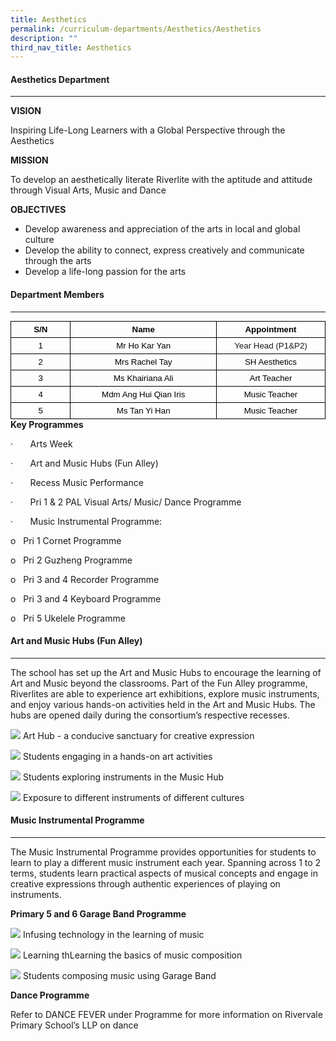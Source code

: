 ```yaml
---
title: Aesthetics
permalink: /curriculum-departments/Aesthetics/Aesthetics
description: ""
third_nav_title: Aesthetics
---
```

#### Aesthetics Department
---------------------

**VISION**

Inspiring Life-Long Learners with a Global Perspective through the Aesthetics&nbsp;

**MISSION**

To develop an aesthetically literate Riverlite with the aptitude and attitude through Visual Arts, Music and Dance

**OBJECTIVES**

*   Develop awareness and appreciation of the arts in local and global culture
*   Develop the ability to connect, express creatively and communicate through the arts
*   Develop a life-long passion for the arts&nbsp; &nbsp;

#### Department Members
------------------

<table style="margin: 0px; outline: 0px; padding: 0px; border-collapse: collapse; max-width: 100%; width: 422.25pt;" width="0" align="left" cellpadding="0" cellspacing="0" border="0" class="MsoNormalTable"><tbody style="margin: 0px; outline: 0px; padding: 0px;"><tr style="margin: 0px; outline: 0px; padding: 0px;"><td style="margin: 0px; outline: 0px; padding: 3.75pt; width: 77.4pt; border: 1pt solid windowtext;" width="103"><p style="margin: 0px 0px 0.0001pt; outline: 0px; padding: 0px; line-height: normal; color: rgb(0, 0, 0); font-family: Helvetica; font-size: 13px; text-align: center;" align="center" class="MsoNormal"><b style="margin: 0px; outline: 0px; padding: 0px;"><span style="margin: 0px; outline: 0px; padding: 0px; font-size: 10pt; font-family: Arial, sans-serif;" lang="EN-SG">S/N</span></b><span style="margin: 0px; outline: 0px; padding: 0px; font-size: 10pt; font-family: Arial, sans-serif;"></span></p></td><td style="margin: 0px; outline: 0px; padding: 3.75pt; width: 204.35pt; border-top: 1pt solid windowtext; border-right: 1pt solid windowtext; border-bottom: 1pt solid windowtext; border-image: initial; border-left: none;" width="272"><p style="margin: 0px 0px 0.0001pt; outline: 0px; padding: 0px; line-height: normal; color: rgb(0, 0, 0); font-family: Helvetica; font-size: 13px; text-align: center;" align="center" class="MsoNormal"><b style="margin: 0px; outline: 0px; padding: 0px;"><span style="margin: 0px; outline: 0px; padding: 0px; font-size: 10pt; font-family: Arial, sans-serif;" lang="EN-SG">Name</span></b><span style="margin: 0px; outline: 0px; padding: 0px; font-size: 10pt; font-family: Arial, sans-serif;"></span></p></td><td style="margin: 0px; outline: 0px; padding: 3.75pt; width: 140.5pt; border-top: 1pt solid windowtext; border-right: 1pt solid windowtext; border-bottom: 1pt solid windowtext; border-image: initial; border-left: none;" width="187"><p style="margin: 0px 0px 0.0001pt; outline: 0px; padding: 0px; line-height: normal; color: rgb(0, 0, 0); font-family: Helvetica; font-size: 13px; text-align: center;" align="center" class="MsoNormal"><b style="margin: 0px; outline: 0px; padding: 0px;"><span style="margin: 0px; outline: 0px; padding: 0px; font-size: 10pt; font-family: Arial, sans-serif;" lang="EN-SG">Appointment</span></b><span style="margin: 0px; outline: 0px; padding: 0px; font-size: 10pt; font-family: Arial, sans-serif;"></span></p></td></tr><tr style="margin: 0px; outline: 0px; padding: 0px;"><td style="margin: 0px; outline: 0px; padding: 3.75pt; width: 77.4pt; border-right: 1pt solid windowtext; border-bottom: 1pt solid windowtext; border-left: 1pt solid windowtext; border-image: initial; border-top: none;" width="103"><p style="margin: 0px 0px 0.0001pt; outline: 0px; padding: 0px; line-height: normal; color: rgb(0, 0, 0); font-family: Helvetica; font-size: 13px; text-align: center;" align="center" class="MsoNormal"><span style="margin: 0px; outline: 0px; padding: 0px; font-size: 10pt; font-family: Arial, sans-serif;" lang="EN-SG">1</span><span style="margin: 0px; outline: 0px; padding: 0px; font-size: 10pt; font-family: Arial, sans-serif;"></span></p></td><td style="margin: 0px; outline: 0px; padding: 3.75pt; width: 204.35pt; border-top: none; border-left: none; border-bottom: 1pt solid windowtext; border-right: 1pt solid windowtext;" width="272"><p style="margin: 0px 0px 0.0001pt; outline: 0px; padding: 0px; line-height: normal; color: rgb(0, 0, 0); font-family: Helvetica; font-size: 13px; text-align: center;" align="center" class="MsoNormal"><span style="margin: 0px; outline: 0px; padding: 0px; font-size: 10pt; font-family: Arial, sans-serif;" lang="EN-SG">Mr Ho Kar Yan</span><span style="margin: 0px; outline: 0px; padding: 0px; font-size: 10pt; font-family: Arial, sans-serif;"></span></p></td><td style="margin: 0px; outline: 0px; padding: 3.75pt; text-align: center; width: 140.5pt; border-top: none; border-left: none; border-bottom: 1pt solid windowtext; border-right: 1pt solid windowtext;" width="187"><span style="margin: 0px; outline: 0px; padding: 0px; font-size: 10pt; font-family: Arial, sans-serif;">Year Head (P1&amp;P2)</span></td></tr><tr style="margin: 0px; outline: 0px; padding: 0px;"><td style="margin: 0px; outline: 0px; padding: 3.75pt; width: 77.4pt; border-right: 1pt solid windowtext; border-bottom: 1pt solid windowtext; border-left: 1pt solid windowtext; border-image: initial; border-top: none;" width="103"><p style="margin: 0px 0px 0.0001pt; outline: 0px; padding: 0px; line-height: normal; color: rgb(0, 0, 0); font-family: Helvetica; font-size: 13px; text-align: center;" align="center" class="MsoNormal"><span style="margin: 0px; outline: 0px; padding: 0px; font-size: 10pt; font-family: Arial, sans-serif;" lang="EN-SG">2</span><span style="margin: 0px; outline: 0px; padding: 0px; font-size: 10pt; font-family: Arial, sans-serif;"></span></p></td><td style="margin: 0px; outline: 0px; padding: 3.75pt; width: 204.35pt; border-top: none; border-left: none; border-bottom: 1pt solid windowtext; border-right: 1pt solid windowtext;" width="272"><p style="margin: 0px 0px 0.0001pt; outline: 0px; padding: 0px; line-height: normal; color: rgb(0, 0, 0); font-family: Helvetica; font-size: 13px; text-align: center;" align="center" class="MsoNormal"><span style="margin: 0px; outline: 0px; padding: 0px; font-size: 10pt; font-family: Arial, sans-serif;" lang="EN-SG">Mrs Rachel Tay</span><span style="margin: 0px; outline: 0px; padding: 0px; font-size: 10pt; font-family: Arial, sans-serif;"></span></p></td><td style="margin: 0px; outline: 0px; padding: 3.75pt; width: 140.5pt; border-top: none; border-left: none; border-bottom: 1pt solid windowtext; border-right: 1pt solid windowtext;" width="187"><p style="margin: 0px 0px 0.0001pt; outline: 0px; padding: 0px; line-height: normal; color: rgb(0, 0, 0); font-family: Helvetica; font-size: 13px; text-align: center;" align="center" class="MsoNormal"><span style="margin: 0px; outline: 0px; padding: 0px; font-size: 10pt; font-family: Arial, sans-serif;" lang="EN-SG">SH Aesthetics</span><span style="margin: 0px; outline: 0px; padding: 0px; font-size: 10pt; font-family: Arial, sans-serif;"></span></p></td></tr><tr style="margin: 0px; outline: 0px; padding: 0px;"><td style="margin: 0px; outline: 0px; padding: 3.75pt; width: 77.4pt; border-right: 1pt solid windowtext; border-bottom: 1pt solid windowtext; border-left: 1pt solid windowtext; border-image: initial; border-top: none;" width="103"><p style="margin: 0px 0px 0.0001pt; outline: 0px; padding: 0px; line-height: normal; color: rgb(0, 0, 0); font-family: Helvetica; font-size: 13px; text-align: center;" align="center" class="MsoNormal"><span style="margin: 0px; outline: 0px; padding: 0px; font-size: 10pt; font-family: Arial, sans-serif;" lang="EN-SG">3</span><span style="margin: 0px; outline: 0px; padding: 0px; font-size: 10pt; font-family: Arial, sans-serif;"></span></p></td><td style="margin: 0px; outline: 0px; padding: 3.75pt; width: 204.35pt; border-top: none; border-left: none; border-bottom: 1pt solid windowtext; border-right: 1pt solid windowtext;" width="272"><p style="margin: 0px 0px 0.0001pt; outline: 0px; padding: 0px; line-height: normal; color: rgb(0, 0, 0); font-family: Helvetica; font-size: 13px; text-align: center;" align="center" class="MsoNormal"><span style="margin: 0px; outline: 0px; padding: 0px; font-size: 10pt; font-family: Arial, sans-serif;">Ms Khairiana Ali</span></p></td><td style="margin: 0px; outline: 0px; padding: 3.75pt; width: 140.5pt; border-top: none; border-left: none; border-bottom: 1pt solid windowtext; border-right: 1pt solid windowtext;" width="187"><p style="margin: 0px 0px 0.0001pt; outline: 0px; padding: 0px; line-height: normal; color: rgb(0, 0, 0); font-family: Helvetica; font-size: 13px; text-align: center;" align="center" class="MsoNormal"><span style="margin: 0px; outline: 0px; padding: 0px; font-size: 10pt; font-family: Arial, sans-serif;" lang="EN-SG">Art Teacher</span><span style="margin: 0px; outline: 0px; padding: 0px; font-size: 10pt; font-family: Arial, sans-serif;"></span></p></td></tr><tr style="margin: 0px; outline: 0px; padding: 0px;"><td style="margin: 0px; outline: 0px; padding: 3.75pt; width: 77.4pt; border-right: 1pt solid windowtext; border-bottom: 1pt solid windowtext; border-left: 1pt solid windowtext; border-image: initial; border-top: none;" width="103"><p style="margin: 0px 0px 0.0001pt; outline: 0px; padding: 0px; line-height: normal; color: rgb(0, 0, 0); font-family: Helvetica; font-size: 13px; text-align: center;" align="center" class="MsoNormal"><span style="margin: 0px; outline: 0px; padding: 0px; font-size: 10pt; font-family: Arial, sans-serif;" lang="EN-SG">4</span><span style="margin: 0px; outline: 0px; padding: 0px; font-size: 10pt; font-family: Arial, sans-serif;"></span></p></td><td style="margin: 0px; outline: 0px; padding: 3.75pt; width: 204.35pt; border-top: none; border-left: none; border-bottom: 1pt solid windowtext; border-right: 1pt solid windowtext;" width="272"><p style="margin: 0px 0px 0.0001pt; outline: 0px; padding: 0px; line-height: normal; color: rgb(0, 0, 0); font-family: Helvetica; font-size: 13px; text-align: center;" align="center" class="MsoNormal"><span style="margin: 0px; outline: 0px; padding: 0px; font-size: 10pt; font-family: Arial, sans-serif;" lang="EN-SG">Mdm Ang Hui Qian Iris</span><span style="margin: 0px; outline: 0px; padding: 0px; font-size: 10pt; font-family: Arial, sans-serif;"></span></p></td><td style="margin: 0px; outline: 0px; padding: 3.75pt; width: 140.5pt; border-top: none; border-left: none; border-bottom: 1pt solid windowtext; border-right: 1pt solid windowtext;" width="187"><p style="margin: 0px 0px 0.0001pt; outline: 0px; padding: 0px; line-height: normal; color: rgb(0, 0, 0); font-family: Helvetica; font-size: 13px; text-align: center;" align="center" class="MsoNormal"><span style="margin: 0px; outline: 0px; padding: 0px; font-size: 10pt; font-family: Arial, sans-serif;" lang="EN-SG">Music Teacher</span><span style="margin: 0px; outline: 0px; padding: 0px; font-size: 10pt; font-family: Arial, sans-serif;"></span></p></td></tr><tr style="margin: 0px; outline: 0px; padding: 0px;"><td style="margin: 0px; outline: 0px; padding: 3.75pt; width: 77.4pt; border-right: 1pt solid windowtext; border-bottom: 1pt solid windowtext; border-left: 1pt solid windowtext; border-image: initial; border-top: none;" width="103"><p style="margin: 0px 0px 0.0001pt; outline: 0px; padding: 0px; line-height: normal; color: rgb(0, 0, 0); font-family: Helvetica; font-size: 13px; text-align: center;" align="center" class="MsoNormal"><span style="margin: 0px; outline: 0px; padding: 0px; font-size: 10pt; font-family: Arial, sans-serif;" lang="EN-SG">5</span><span style="margin: 0px; outline: 0px; padding: 0px; font-size: 10pt; font-family: Arial, sans-serif;"></span></p></td><td style="margin: 0px; outline: 0px; padding: 3.75pt; width: 204.35pt; border-top: none; border-left: none; border-bottom: 1pt solid windowtext; border-right: 1pt solid windowtext;" width="272"><p style="margin: 0px 0px 0.0001pt; outline: 0px; padding: 0px; line-height: normal; color: rgb(0, 0, 0); font-family: Helvetica; font-size: 13px; text-align: center;" align="center" class="MsoNormal"><span style="margin: 0px; outline: 0px; padding: 0px; font-size: 10pt; font-family: Arial, sans-serif;" lang="EN-SG">Ms Tan Yi Han</span><span style="margin: 0px; outline: 0px; padding: 0px; font-size: 10pt; font-family: Arial, sans-serif;"></span></p></td><td style="margin: 0px; outline: 0px; padding: 3.75pt; width: 140.5pt; border-top: none; border-left: none; border-bottom: 1pt solid windowtext; border-right: 1pt solid windowtext;" width="187"><p style="margin: 0px 0px 0.0001pt; outline: 0px; padding: 0px; line-height: normal; color: rgb(0, 0, 0); font-family: Helvetica; font-size: 13px; text-align: center;" align="center" class="MsoNormal"><span style="margin: 0px; outline: 0px; padding: 0px; font-size: 10pt; font-family: Arial, sans-serif;" lang="EN-SG">Music Teacher</span><span style="margin: 0px; outline: 0px; padding: 0px; font-size: 10pt; font-family: Arial, sans-serif;"></span></p></td></tr></tbody></table>

**Key Programmes**

·&nbsp;&nbsp;&nbsp;&nbsp;&nbsp;&nbsp;&nbsp;Arts Week&nbsp;

·&nbsp;&nbsp;&nbsp;&nbsp;&nbsp;&nbsp;&nbsp;Art and Music Hubs (Fun Alley)

·&nbsp;&nbsp;&nbsp;&nbsp;&nbsp;&nbsp;&nbsp;Recess Music Performance

·&nbsp;&nbsp;&nbsp;&nbsp;&nbsp;&nbsp;&nbsp;Pri 1 &amp; 2 PAL Visual Arts/ Music/ Dance Programme

·&nbsp;&nbsp;&nbsp;&nbsp;&nbsp;&nbsp;&nbsp;Music Instrumental Programme:

o&nbsp;&nbsp;&nbsp;Pri 1 Cornet Programme

o&nbsp;&nbsp;&nbsp;Pri 2 Guzheng Programme

o&nbsp;&nbsp;&nbsp;Pri 3 and 4 Recorder Programme

o&nbsp;&nbsp;&nbsp;Pri 3 and 4 Keyboard Programme

o&nbsp;&nbsp;&nbsp;Pri 5 Ukelele Programme

  

#### Art and Music Hubs (Fun Alley)
------------------------------

  

The school has set up the Art and Music Hubs to encourage the learning of Art and Music beyond the classrooms. Part of the Fun Alley programme, Riverlites are&nbsp;able to experience art exhibitions, explore music instruments, and enjoy various hands-on activities held in the Art and Music Hubs. The hubs are opened daily during the consortium’s respective recesses.&nbsp;

  
![](/images/Curriculum/Aesthetics/photo6183895678468600790.jpg)
Art Hub - a conducive sanctuary for creative expression


![](/images/Curriculum/Aesthetics/photo6183895678468600789.jpg)
Students engaging in a hands-on art activities

  
![](/images/Curriculum/Aesthetics/photo6183895678468600788.jpg)
Students exploring instruments in the Music Hub

  
![](/images/Curriculum/Aesthetics/photo6183895678468600791.jpg)
Exposure to different instruments of different cultures

#### Music Instrumental Programme
----------------------------

  

The Music Instrumental Programme provides opportunities for students to learn to play a different music instrument each year. Spanning across 1 to 2 terms, students learn practical aspects of musical concepts and engage in creative expressions through authentic experiences of playing on instruments.

  

**Primary 5 and 6 Garage Band Programme**

![](/images/Curriculum/Aesthetics/photo6183895678468600787.jpg)
Infusing technology in the learning of music

  
![](/images/Curriculum/Aesthetics/photo6183895678468600786.jpg)
Learning thLearning the basics of music composition

![](/images/Curriculum/Aesthetics/photo6183895678468600784.jpg)
Students composing music using Garage Band

  

  

**Dance Programme**

Refer to DANCE FEVER under Programme for more information on Rivervale Primary School’s LLP on dance